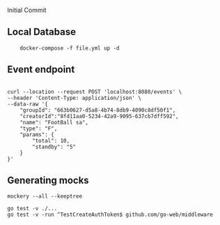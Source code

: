 Initial Commit


## Local Database
```
    docker-compose -f file.yml up -d
```

## Event endpoint

```

curl --location --request POST 'localhost:8080/events' \
--header 'Content-Type: application/json' \
--data-raw '{
    "groupId": "663b0627-d5a8-4b74-8db9-4090c8df50f1",
    "creatorId":"8fd11aa0-5234-42a9-9095-637cb7dff592",
    "name": "FootBall sa",
    "type": "F",
    "params": {
        "total": 10,
        "standby": "5"
    }
}'

```


## Generating mocks

```
mockery --all --keeptree
```

```
go test -v ./...
go test -v -run ^TestCreateAuthToken$ github.com/go-web/middleware
```